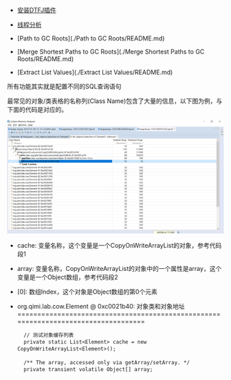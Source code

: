 
* [安装DTFJ插件](./安装DTFJ插件/README.md)

* [线程分析](./线程分析/README.md)

* [Path to GC Roots](./Path to GC Roots/README.md)

* [Merge Shortest Paths to GC Roots](./Merge Shortest Paths to GC Roots/README.md)

* [Extract List Values](./Extract List Values/README.md)


所有功能其实就是配置不同的SQL查询语句

最常见的对象/类表格的名称列(Class Name)包含了大量的信息，以下图为例，与下面的代码是对应的。

![Class Name](./1.png)

* cache: 变量名称，这个变量是一个CopyOnWriteArrayList的对象，参考代码段1
* array: 变量名称，CopyOnWriteArrayList的对象中的一个属性是array，这个变量是一个Object数组，参考代码段2
* \[0\]: 数组Index，这个对象是Object数组的第0个元素
* org.qimi.lab.cow.Element @ 0xc0021b40: 对象类和对象地址
===================================================================================


        // 测试对象缓存列表
        private static List<Element> cache = new CopyOnWriteArrayList<Element>();
        
        /** The array, accessed only via getArray/setArray. */
        private transient volatile Object[] array;



